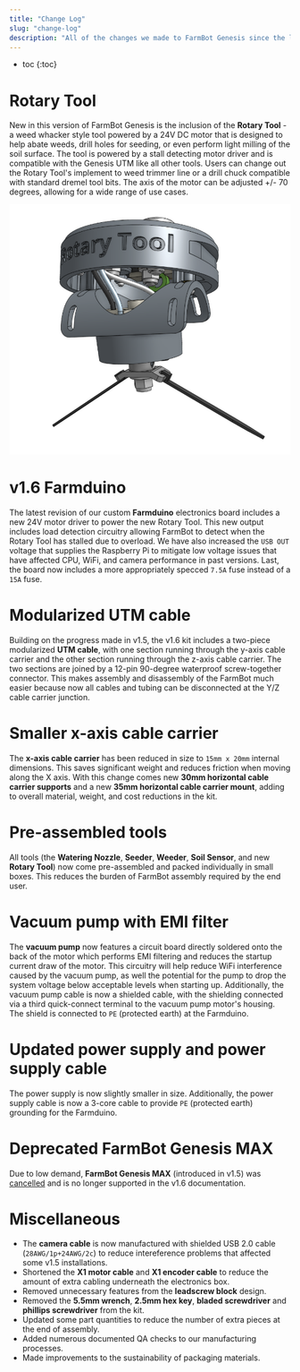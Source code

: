 ```yaml
---
title: "Change Log"
slug: "change-log"
description: "All of the changes we made to FarmBot Genesis since the last version"
---
```


* toc
{:toc}

# Rotary Tool

New in this version of FarmBot Genesis is the inclusion of the **Rotary Tool** - a weed whacker style tool powered by a 24V DC motor that is designed to help abate weeds, drill holes for seeding, or even perform light milling of the soil surface. The tool is powered by a stall detecting motor driver and is compatible with the Genesis UTM like all other tools. Users can change out the Rotary Tool's implement to weed trimmer line or a drill chuck compatible with standard dremel tool bits. The axis of the motor can be adjusted +/- 70 degrees, allowing for a wide range of use cases.

![rotary tool](_images/rotary_tool.png)

# v1.6 Farmduino

The latest revision of our custom **Farmduino** electronics board includes a new 24V motor driver to power the new Rotary Tool. This new output includes load detection circuitry allowing FarmBot to detect when the Rotary Tool has stalled due to overload. We have also increased the `USB OUT` voltage that supplies the Raspberry Pi to mitigate low voltage issues that have affected CPU, WiFi, and camera performance in past versions. Last, the board now includes a more appropriately specced `7.5A` fuse instead of a `15A` fuse.

# Modularized UTM cable

Building on the progress made in v1.5, the v1.6 kit includes a two-piece modularized **UTM cable**, with one section running through the y-axis cable carrier and the other section running through the z-axis cable carrier. The two sections are joined by a 12-pin 90-degree waterproof screw-together connector. This makes assembly and disassembly of the FarmBot much easier because now all cables and tubing can be disconnected at the Y/Z cable carrier junction.

# Smaller x-axis cable carrier

The **x-axis cable carrier** has been reduced in size to `15mm x 20mm` internal dimensions. This saves significant weight and reduces friction when moving along the X axis. With this change comes new **30mm horizontal cable carrier supports** and a new **35mm horizontal cable carrier mount**, adding to overall material, weight, and cost reductions in the kit.

# Pre-assembled tools

All tools (the **Watering Nozzle**, **Seeder**, **Weeder**, **Soil Sensor**, and new **Rotary Tool**) now come pre-assembled and packed individually in small boxes. This reduces the burden of FarmBot assembly required by the end user.

# Vacuum pump with EMI filter

The **vacuum pump** now features a circuit board directly soldered onto the back of the motor which performs EMI filtering and reduces the startup current draw of the motor. This circuitry will help reduce WiFi interference caused by the vacuum pump, as well the potential for the pump to drop the system voltage below acceptable levels when starting up. Additionally, the vacuum pump cable is now a shielded cable, with the shielding connected via a third quick-connect terminal to the vacuum pump motor's housing. The shield is connected to `PE` (protected earth) at the Farmduino.

# Updated power supply and power supply cable

The power supply is now slightly smaller in size. Additionally, the power supply cable is now a 3-core cable to provide `PE` (protected earth) grounding for the Farmduino.

# Deprecated FarmBot Genesis MAX

Due to low demand, **FarmBot Genesis MAX** (introduced in v1.5) was [cancelled](https://farm.bot/blogs/news/putting-farmbot-genesis-max-and-express-max-on-hold) and is no longer supported in the v1.6 documentation.

# Miscellaneous

* The **camera cable** is now manufactured with shielded USB 2.0 cable (`28AWG/1p+24AWG/2c`) to reduce intereference problems that affected some v1.5 installations.
* Shortened the **X1 motor cable** and **X1 encoder cable** to reduce the amount of extra cabling underneath the electronics box.
* Removed unnecessary features from the **leadscrew block** design.
* Removed the **5.5mm wrench**, **2.5mm hex key**, **bladed screwdriver** and **phillips screwdriver** from the kit.
* Updated some part quantities to reduce the number of extra pieces at the end of assembly.
* Added numerous documented QA checks to our manufacturing processes.
* Made improvements to the sustainability of packaging materials.
